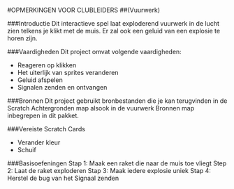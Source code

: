#OPMERKINGEN VOOR CLUBLEIDERS
##(Vuurwerk)

###Introductie
Dit interactieve spel laat exploderend vuurwerk in de lucht zien telkens je klikt met de muis. Er zal ook een geluid van een explosie te horen zijn.

###Vaardigheden
Dit project omvat volgende vaardigheden:

* Reageren op klikken 
* Het uiterlijk van sprites veranderen 
* Geluid afspelen 
* Signalen zenden en ontvangen 

###Bronnen
Dit project gebruikt bronbestanden die je kan terugvinden in de Scratch Achtergronden map alsook in de vuurwerk Bronnen map inbegrepen in dit pakket.

###Vereiste Scratch Cards
* Verander kleur 
* Schuif

###Basisoefeningen
Stap 1: Maak een raket die naar de muis toe vliegt 
Step 2: Laat de raket exploderen 
Stap 3: Maak iedere explosie uniek 
Stap 4: Herstel de bug van het Signaal zenden 
